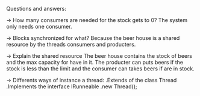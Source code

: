 Questions and answers:

-> How many consumers are needed for the stock gets to 0?
    The system only needs one consumer.

-> Blocks synchronized for what?
    Because the beer house is a shared resource by the threads consumers and producters.
    
-> Explain the shared resource
    The beer house contains the stock of beers and the max capacity for have in it.
    The producter can puts beers if the stock is less than the limit and the consumer can takes
    beers if are in stock.
    
-> Differents ways of instance a thread:
    .Extends of the class Thread
    .Implements the interface IRunneable
    .new Thread();